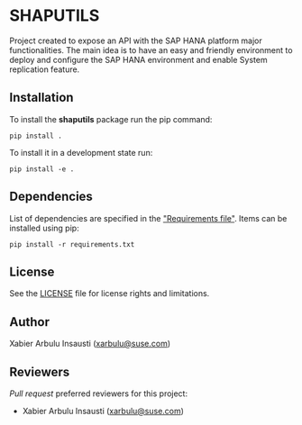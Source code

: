 # SHAPUTILS

Project created to expose an API with the SAP HANA platform major functionalities.
The main idea is to have an easy and friendly environment to deploy and configure
the SAP HANA environment and enable System replication feature.

## Installation

To install the **shaputils** package run the pip command:

    pip install .

To install it in a development state run:

    pip install -e .

## Dependencies

List of dependencies are specified in the ["Requirements file"](requirements.txt). Items can be installed using pip:

    pip install -r requirements.txt

## License

See the [LICENSE](LICENSE.md) file for license rights and limitations.

## Author

Xabier Arbulu Insausti (xarbulu@suse.com)

## Reviewers

*Pull request* preferred reviewers for this project:
- Xabier Arbulu Insausti (xarbulu@suse.com)
